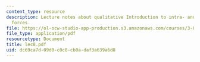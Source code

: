 ```yaml
---
content_type: resource
description: Lecture notes about qualitative Introduction to intra- and intermolecular
  forces.
file: https://ol-ocw-studio-app-production.s3.amazonaws.com/courses/3-052-nanomechanics-of-materials-and-biomaterials-spring-2007/dc69ca7d09d0c0c8cb0adaf3a639a6d8_lec8.pdf
file_type: application/pdf
resourcetype: Document
title: lec8.pdf
uid: dc69ca7d-09d0-c0c8-cb0a-daf3a639a6d8
---
```

